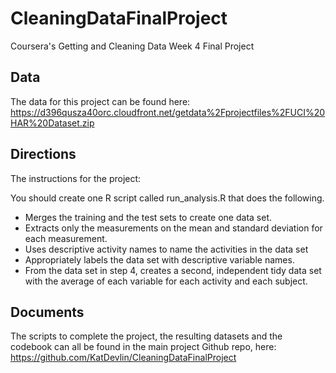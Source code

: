 # CleaningDataFinalProject
Coursera's Getting and Cleaning Data Week 4 Final Project

## Data
The data for this project can be found here:
https://d396qusza40orc.cloudfront.net/getdata%2Fprojectfiles%2FUCI%20HAR%20Dataset.zip

## Directions
The instructions for the project:

You should create one R script called run_analysis.R that does the following.

- Merges the training and the test sets to create one data set.
- Extracts only the measurements on the mean and standard deviation for each measurement.
- Uses descriptive activity names to name the activities in the data set
- Appropriately labels the data set with descriptive variable names.
- From the data set in step 4, creates a second, independent tidy data set with the average of each variable for each activity and each subject.

## Documents
The scripts to complete the project, the resulting datasets and the codebook can all be found in the main project Github repo, here: https://github.com/KatDevlin/CleaningDataFinalProject
